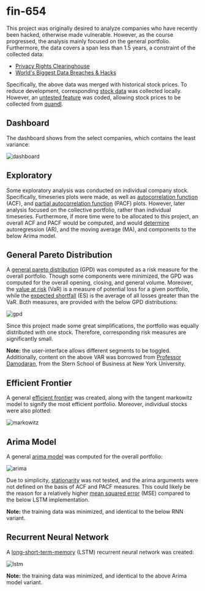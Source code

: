# fin-654

This project was originally desired to analyze companies who have recently been hacked, otherwise made vulnerable. However, as the course progressed, the analysis mainly focused on the general portfolio. Furthermore, the data covers a span less than 1.5 years, a constraint of the collected data:

* [Privacy Rights Clearinghouse](https://www.privacyrights.org/data-breaches)
* [World's Biggest Data Breaches & Hacks](https://informationisbeautiful.net/visualizations/worlds-biggest-data-breaches-hacks/)

Specifically, the above data was merged with historical stock prices. To reduce development, corresponding [stock data](https://github.com/jeff1evesque/fin-654/tree/master/data) was collected locally. However, an [untested feature](https://github.com/jeff1evesque/fin-654/blob/8d3606fee63c0b4c9ad16f633c73c6287211a94b/app.R#L315) was coded, allowing stock prices to be collected from [quandl](https://www.quandl.com/).

## Dashboard

The dashboard shows from the select companies, which contains the least variance:

![dashboard](https://user-images.githubusercontent.com/2907085/56251148-63ebf800-6080-11e9-9fdb-d7e7f65551bb.PNG)

## Exploratory

Some exploratory analysis was conducted on individual company stock. Specifically, timeseries plots were made, as well as [autocorrelation function](https://en.wikipedia.org/wiki/Autocorrelation) (ACF), and [partial autocorrelation function](https://people.duke.edu/~rnau/411arim3.htm) (PACF) plots. However, later analysis focused on the collective portfolio, rather than individual timeseries. Furthermore, if more time were to be allocated to this project, an overall ACF and PACF would be computed, and would [determine](https://www.youtube.com/watch?v=R-oWTWdS1Jg) autoregression (AR), and the moving average (MA), and components to the below Arima model.

## General Pareto Distribution

A [general pareto distribution](https://www.mathworks.com/help/stats/examples/modelling-tail-data-with-the-generalized-pareto-distribution.html) (GPD) was computed as a risk measure for the overall portfolio. Though some components were minimized, the GPD was computed for the overall opening, closing, and general volume. Moreover, the [value at risk](https://github.com/jeff1evesque/fin-654/blob/master/resources/VAR.pdf) (VaR) is a measure of potential loss for a given portfolio, while the [expected shortfall](https://en.wikipedia.org/wiki/Expected_shortfall) (ES) is the average of all losses greater than the VaR. Both measures, are provided with the below GPD distributions:

![gpd](https://user-images.githubusercontent.com/2907085/56251301-13c16580-6081-11e9-8454-b964cae7a88e.PNG)

Since this project made some great simplifications, the portfolio was equally distributed with one stock. Therefore, corresponding risk measures are significantly small.

**Note:** the user-interface allows different segments to be toggled. Additionally, content on the above VAR was borrowed from [Professor Damodaran](http://people.stern.nyu.edu/adamodar/), from the Stern School of Business at New York University.

## Efficient Frontier

A general [efficient frontier](https://www.youtube.com/watch?v=PiXrLGMZr1g) was created, along with the tangent markowitz model to signify the most efficient portfolio. Moreover, individual stocks were also plotted:

![markowitz](https://user-images.githubusercontent.com/2907085/56251438-9d713300-6081-11e9-8bdf-13d849ceee5c.PNG)

## Arima Model

A general [arima model](https://machinelearningmastery.com/arima-for-time-series-forecasting-with-python/) was computed for the overall portfolio:

![arima](https://user-images.githubusercontent.com/2907085/56251496-d9a49380-6081-11e9-8e7a-68c598532104.PNG)

Due to simplicity, [stationarity](https://www.youtube.com/watch?v=ZIWyGjrAlks) was not tested, and the arima arguments were not defined on the basis of ACF and PACF measures. This could likely be the reason for a relatively higher [mean squared error](https://en.wikipedia.org/wiki/Mean_squared_error) (MSE) compared to the below LSTM implementation.

**Note:** the training data was minimized, and identical to the below RNN variant.

## Recurrent Neural Network

A [long-short-term-memory](https://www.youtube.com/watch?v=QuELiw8tbx8) (LSTM) recurrent neural network was created:

![lstm](https://user-images.githubusercontent.com/2907085/56251601-2be5b480-6082-11e9-8f95-4de0a169ac06.PNG)

**Note:** the training data was minimized, and identical to the above Arima model variant.
